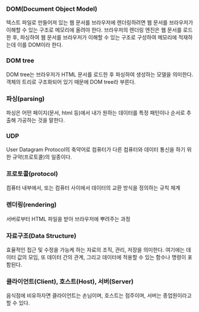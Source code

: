 ﻿### DOM(Document Object Model)
텍스트 파일로 만들어져 있는 웹 문서를 브라우저에 렌더링하려면 웹 문서를 브라우저가 이해할 수 있는 구조로 메모리에 올려야 한다. 브라우저의 렌더링 엔진은 웹 문서를 로드한 후, 파싱하여 웹 문서를 브라우저가 이해할 수 있는 구조로 구성하여 메모리에 적재하는데 이를 DOM이라 한다.
### DOM tree
DOM tree는 브라우저가 HTML 문서를 로드한 후 파싱하여 생성하는 모델을 의미한다. 객체의 트리로 구조화되어 있기 때문에 DOM tree라 부른다.

### 파싱(parsing)
파싱은 어떤 페이지(문서, html 등)에서 내가 원하는 데이터를 특정 패턴이나 순서로 추출해 가공하는 것을 말한다.

### UDP
User Datagram Protocol의 축약어로 컴퓨터가 다른 컴퓨터와 데이터 통신을 하기 위한 규약(프로토콜)의 일종이다.

### 프로토콜(protocol)
컴퓨터 내부에서, 또는 컴퓨터 사이에서 데이터의 교환 방식을 정의하는 규칙 체계

### 렌더링(rendering)
서버로부터 HTML 파일을 받아 브라우저에 뿌려주는 과정

### 자료구조(Data Structure)
효율적인 접근 및 수정을 가능케 하는 자료의 조직, 관리, 저장을 의미한다. 여기에는 데이터 값의 모임, 또 데이터 간의 관계, 그리고 데이터에 적용할 수 있는 함수나 명령이 포함된다.

### 클라이언트(Client), 호스트(Host), 서버(Server)
음식점에 비유하자면 클라이언트는 손님이며, 호스트는 점주이며, 서버는 종업원이라고 할 수 있다. 
